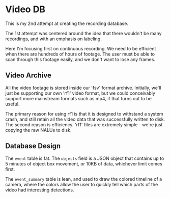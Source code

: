 # Video DB

This is my 2nd attempt at creating the recording database.

The 1st attempt was centered around the idea that there wouldn't be many
recordings, and with an emphasis on labeling.

Here I'm focusing first on continuous recording. We need to be efficient when
there are hundreds of hours of footage. The user must be able to scan through
this footage easily, and we don't want to lose any frames.

## Video Archive

All the video footage is stored inside our 'fsv' format archive. Initially,
we'll just be supporting our own 'rf1' video format, but we could conceivably
support more mainstream formats such as mp4, if that turns out to be useful.

The primary reason for using rf1 is that it is designed to withstand a system
crash, and still retain all the video data that was successfully written to
disk. The second reason is efficiency. 'rf1' files are extremely simple - we're
just copying the raw NALUs to disk.

## Database Design

The `event` table is fat. The `objects` field is a JSON object that contains up
to 5 minutes of object box movement, or 10KB of data, whichever limit comes
first.

The `event_summary` table is lean, and used to draw the colored timeline of a
camera, where the colors allow the user to quickly tell which parts of the video
had interesting detections.
